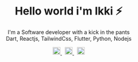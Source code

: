 <p align="center">
  <h1 align="center">Hello world i'm Ikki ⚡</h1>
  <p align="center">I'm a Software developer with a kick in the pants <br/>Dart, Reactjs, TailwindCss, Flutter, Python, Nodejs</p>
</p>
<div align="center">
  
  <a href="mailto:sediqabdullahi01@gmail.com">
    <img src="https://camo.githubusercontent.com/443a1f864f5b7f354e65595d3713156bfab31c7caa731f3f1d214b87aba63168/68747470733a2f2f6564656e742e6769746875622e696f2f537570657254696e7949636f6e732f696d616765732f7376672f676d61696c2e737667" width="20"/>
  </a> 
  &nbsp;
  <a href="https://wa.me/2348115724750">
    <img src="https://camo.githubusercontent.com/f969159ccc10c7f708ac50536905fc11d0f1690a266c62eb610e1facd61bbfba/68747470733a2f2f6564656e742e6769746875622e696f2f537570657254696e7949636f6e732f696d616765732f7376672f77686174736170702e737667" width="20"/>
  </a>
  &nbsp;
    <a href="https://twitter.com/ikkiTenrio">
    <img src="https://camo.githubusercontent.com/884fc1ad9e9ecd7d5c90d942de19e7f74649936a98ce4e9868f89dc2e9b79f84/68747470733a2f2f6564656e742e6769746875622e696f2f537570657254696e7949636f6e732f696d616765732f7376672f782e737667" width="20"/>
</div>
